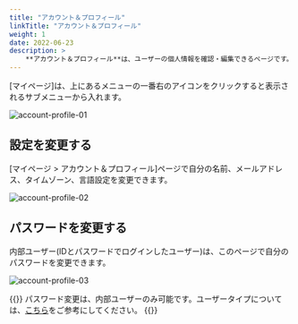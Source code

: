 ```yaml
---
title: "アカウント＆プロフィール"
linkTitle: "アカウント＆プロフィール"
weight: 1
date: 2022-06-23
description: >
    **アカウント＆プロフィール**は、ユーザーの個人情報を確認・編集できるページです。
---
```


[マイページ]は、上にあるメニューの一番右のアイコンをクリックすると表示されるサブメニューから入れます。

![account-profile-01](/jp/docs/guides/my-page/account-profile-img/account-profile-01.png)

## 設定を変更する
[マイページ > アカウント＆プロフィール]ページで自分の名前、メールアドレス、タイムゾーン、言語設定を変更できます。

![account-profile-02](/jp/docs/guides/my-page/account-profile-img/account-profile-02.png)

## パスワードを変更する
内部ユーザー(IDとパスワードでログインしたユーザー)は、このページで自分のパスワードを変更できます。

![account-profile-03](/jp/docs/guides/my-page/account-profile-img/account-profile-03.png)

{{<alert>}}
パスワード変更は、内部ユーザーのみ可能です。ユーザータイプについては、[こちら](/jp/docs/guides/administration/iam-user/)をご参考にしてください。
{{</alert>}}
